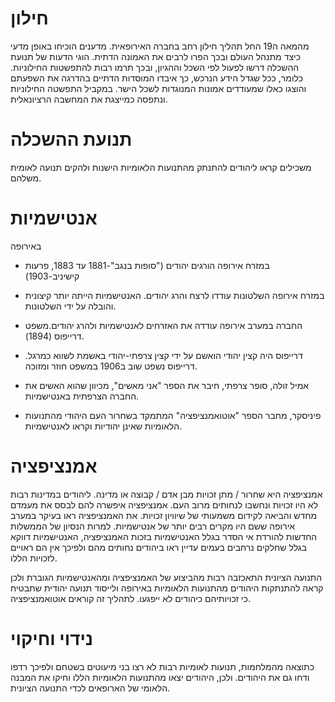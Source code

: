 # חילון
מהמאה ה19 החל תהליך חילון רחב בחברה האירופאית. מדענים הוכיחו באופן מדעי כיצד מתנהל העולם ובכך הפרו לרבים את האמונה הדתית. הוגי הדעות של תנועת ההשכלה דרשו לפעול לפי השכל וההגיון, ובכך תרמו רבות להתפשטות החילוניות. כלומר, ככל שגדל הידע הנרכש, כך איבדו המוסדות הדתיים בהדרגה את השפעתם והוצגו כאלו שמעודדים אמונות המנוגדות לשכל הישר. במקביל התפשטה החילוניות ונתפסה כמייצגת את המחשבה הרציונאלית.


# תנועת ההשכלה
משכילים קראו ליהודים להתנתק מהתנועות הלאומיות הישנות ולהקים תנועה לאומית משלהם.


# אנטישמיות
באירופה
* במזרח אירופה הורגים יהודים ("סופות בנגב"-1881 עד 1883, פרעות קישיניב-1903)
* במזרח אירופה השלטונות עודדו לרצח והרג יהודים. האנטישמיות הייתה יותר קיצונית והובלה על ידי השלטונות.
* החברה במערב אירופה עודדה את האזרחים לאנטישמיות ולהרג יהודים.משפט דרייפוס (1894).
* דרייפוס היה קצין יהודי הואשם על ידי קצין צרפתי-יהודי באשמת לשווא כמרגל. דרייפוס נשפט שוב ב1906 במשפט חוזר ומזוכה.

* אמיל זולה, סופר צרפתי, חיבר את הספר "אני מאשים", מכיוון שהוא האשים את החברה הצרפתית באנטישמיות.
* פיניסקר, מחבר הספר "אוטואמנציפציה" המתמקד בשחרור העם היהודי מהתנועות הלאומיות שאינן יהודיות וקראו לאנטישמיות.


# אמנציפציה
אמנציפציה היא שחרור / מתן זכויות מבן אדם / קבוצה או מדינה. ליהודים במדינות רבות לא היו זכויות ונחשבו לנחותים מרוב העם. אמנציפציה איפשרה להם לבסס את מעמדם מחדש והביאה לקידום משמעותי של שיוויון זכויות. את האמנציפציה ראו בעיקר במערב אירופה ששם היו מקרים רבים יותר של אנטישמיות. למרות הנסיון של הממשלות החדשות להורדת אי הסדר בגלל האנטישמיות בזכות האמנציפציה, האנטישמיות דווקא בגלל שחלקים נרחבים בעמים עדיין ראו ביהודים נחותים מהם ולפיכך אין הם ראויים לזכויות הללו.

התנועה הציונית התאכזבה רבות מהביצוע של האמנציפציה ומהאנטישמיות הגוברת ולכן קראה להתנתקות היהודים מהתנועות הלאומיות באירופה ולייסוד תנועה יהודית שתבטיח כי זכויותיהם כיהודים לא ייפגעו. לתהליך זה קוראים אוטואמנציפציה.


# נידוי וחיקוי
כתוצאה מהמלחמות, תנועות לאומיות רבות לא רצו בני מיעוטים בשטחם ולפיכך רדפו ודחו גם את היהודים. ולכן, היהודים יצאו מהתנועות הלאומיות הללו וחיקו את המבנה הלאומי של הארופאים לכדי התנועה הציונית.